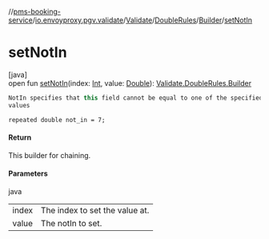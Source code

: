 //[pms-booking-service](../../../../../index.md)/[io.envoyproxy.pgv.validate](../../../index.md)/[Validate](../../index.md)/[DoubleRules](../index.md)/[Builder](index.md)/[setNotIn](set-not-in.md)

# setNotIn

[java]\
open fun [setNotIn](set-not-in.md)(index: [Int](https://kotlinlang.org/api/core/kotlin-stdlib/kotlin/-int/index.html), value: [Double](https://kotlinlang.org/api/core/kotlin-stdlib/kotlin/-double/index.html)): [Validate.DoubleRules.Builder](index.md)

```kotlin
NotIn specifies that this field cannot be equal to one of the specified
values

```
`repeated double not_in = 7;`

#### Return

This builder for chaining.

#### Parameters

java

| | |
|---|---|
| index | The index to set the value at. |
| value | The notIn to set. |